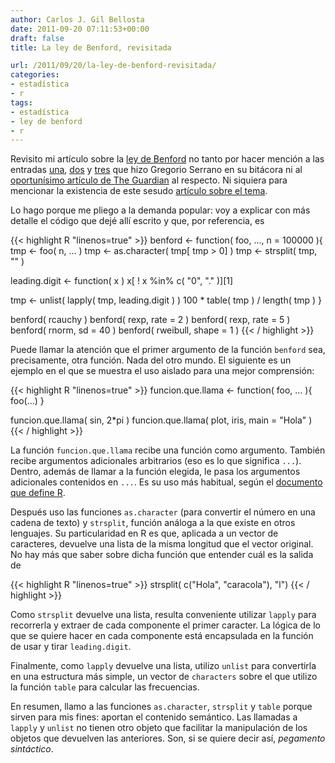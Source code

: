 ```yaml
---
author: Carlos J. Gil Bellosta
date: 2011-09-20 07:11:53+00:00
draft: false
title: La ley de Benford, revisitada

url: /2011/09/20/la-ley-de-benford-revisitada/
categories:
- estadística
- r
tags:
- estadística
- ley de benford
- r
---
```


Revisito mi artículo sobre la [ley de Benford](http://www.datanalytics.com/2011/09/15/la-ley-de-benford) no tanto por hacer mención a las entradas [una](http://www.grserrano.es/wp/2010/10/ejemplo-r-ley-de-benford/), [dos](http://www.grserrano.es/wp/2010/11/ejemplo-r-ley-de-benford-en-las-elecciones-catalanas-1/) y [tres](http://www.grserrano.es/wp/2010/11/ejemplo-r-ley-de-benford-en-las-elecciones-catalanas-2/) que hizo Gregorio Serrano en su bitácora ni al [oportunísimo artículo de The Guardian](http://www.guardian.co.uk/commentisfree/2011/sep/16/bad-science-dodgy-stats?CMP=twt_gu) al respecto. Ni siquiera para mencionar la existencia de este sesudo [artículo sobre el tema](http://econpapers.repec.org/article/blagermec/v_3a10_3ay_3a2009_3ai_3a_3ap_3a339-351.htm).

Lo hago porque me pliego a la demanda popular: voy a explicar con más detalle el código que dejé allí escrito y que, por referencia, es


{{< highlight R "linenos=true" >}}
benford <- function( foo, ..., n = 100000 ){
  tmp <- foo( n, ... )
  tmp <- as.character( tmp[ tmp > 0] )
  tmp <- strsplit( tmp, "" )

  leading.digit <- function( x )
    x[ ! x %in% c( "0", "." )][1]

  tmp <- unlist( lapply( tmp, leading.digit ) )
  100 * table( tmp ) / length( tmp )
}

benford( rcauchy )
benford( rexp, rate = 2 )
benford( rexp, rate = 5 )
benford( rnorm, sd = 40 )
benford( rweibull, shape = 1 )
{{< / highlight >}}


Puede llamar la atención que el primer argumento de la función `benford` sea, precisamente, otra función. Nada del otro mundo. El siguiente es un ejemplo en el que se muestra el uso aislado para una mejor comprensión:


{{< highlight R "linenos=true" >}}
funcion.que.llama <- function( foo, ... ){
  foo(...)
}

funcion.que.llama( sin, 2*pi )
funcion.que.llama( plot, iris, main = "Hola" )
{{< / highlight >}}


La función `funcion.que.llama` recibe una función como argumento. También recibe argumentos adicionales arbitrarios (eso es lo que significa `...`). Dentro, además de llamar a la función elegida, le pasa los argumentos adicionales contenidos en `...`. Es su uso más habitual, según el [documento que define R](http://cran.r-project.org/doc/manuals/R-lang.html).

Después uso las funciones `as.character` (para convertir el número en una cadena de texto) y `strsplit`, función análoga a la que existe en otros lenguajes. Su particularidad en R es que, aplicada a un vector de caracteres, devuelve una lista de la misma longitud que el vector original. No hay más que saber sobre dicha función que entender cuál es la salida de


{{< highlight R "linenos=true" >}}
strsplit( c("Hola", "caracola"), "l")
{{< / highlight >}}


Como `strsplit` devuelve una lista, resulta conveniente utilizar `lapply` para recorrerla y extraer de cada componente el primer caracter. La lógica de lo que se quiere hacer en cada componente está encapsulada en la función de usar y tirar `leading.digit`.

Finalmente, como `lapply` devuelve una lista, utilizo `unlist` para convertirla en una estructura más simple, un vector de `characters` sobre el que utilizo la función `table` para calcular las frecuencias.

En resumen, llamo a las funciones `as.character`, `strsplit` y `table` porque sirven para mis fines: aportan el contenido semántico. Las llamadas a `lapply` y `unlist` no tienen otro objeto que facilitar la manipulación de los objetos que devuelven las anteriores. Son, si se quiere decir así, _pegamento sintáctico_.
